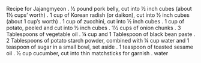  Recipe for Jajangmyeon
     . ½ pound pork belly, cut into ½ inch cubes (about 1½ cups’ worth)
     . 1 cup of Korean radish (or daikon), cut into ½ inch cubes (about 1 cup’s worth)
     . 1 cup of zucchini, cut into ½ inch cubes
     . 1 cup of potato, peeled and cut into ½ inch cubes
     . 1½ cups of onion chunks
     . 3 Tablespoons of vegetable oil
     . ¼ cup and 1 Tablespoon of black bean paste
     . 2 Tablespoons of potato starch powder, combined with ¼ cup water and 1 teaspoon of sugar in a small bowl, set aside
     . 1 teaspoon of toasted sesame oil
     . ½ cup cucumber, cut into thin matchsticks for garnish
     . water